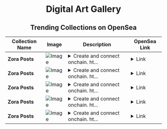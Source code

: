 <div align="center">

# Digital Art Gallery

## Trending Collections on OpenSea

| Collection Name                       | Image                                                                                     | Description                       | OpenSea Link                                                                                          |
|---------------------------------------|-------------------------------------------------------------------------------------------|-----------------------------------|--------------------------------------------------------------------------------------------------------|
| **Zora Posts** | ![Image](https://i.seadn.io/s/raw/files/6a9f80e3bc7b1cabf480f5ee811611b1.jpg?w=500&auto=format?w=200&auto=format) | <details><summary>Create and connect onchain. ht...</summary>Create and connect onchain. https://zora.co</details> | <details><summary>Link</summary>[Zora Posts](https://opensea.io/collection/zora-posts-4765)</details> |
| **Zora Posts** | ![Image](https://i.seadn.io/s/raw/files/6a9f80e3bc7b1cabf480f5ee811611b1.jpg?w=500&auto=format?w=200&auto=format) | <details><summary>Create and connect onchain. ht...</summary>Create and connect onchain. https://zora.co</details> | <details><summary>Link</summary>[Zora Posts](https://opensea.io/collection/zora-posts-4764)</details> |
| **Zora Posts** | ![Image](https://i.seadn.io/s/raw/files/6a9f80e3bc7b1cabf480f5ee811611b1.jpg?w=500&auto=format?w=200&auto=format) | <details><summary>Create and connect onchain. ht...</summary>Create and connect onchain. https://zora.co</details> | <details><summary>Link</summary>[Zora Posts](https://opensea.io/collection/zora-posts-4763)</details> |
| **Zora Posts** | ![Image](https://i.seadn.io/s/raw/files/6a9f80e3bc7b1cabf480f5ee811611b1.jpg?w=500&auto=format?w=200&auto=format) | <details><summary>Create and connect onchain. ht...</summary>Create and connect onchain. https://zora.co</details> | <details><summary>Link</summary>[Zora Posts](https://opensea.io/collection/zora-posts-4762)</details> |
| **Zora Posts** | ![Image](https://i.seadn.io/s/raw/files/6a9f80e3bc7b1cabf480f5ee811611b1.jpg?w=500&auto=format?w=200&auto=format) | <details><summary>Create and connect onchain. ht...</summary>Create and connect onchain. https://zora.co</details> | <details><summary>Link</summary>[Zora Posts](https://opensea.io/collection/zora-posts-4761)</details> |

</div>